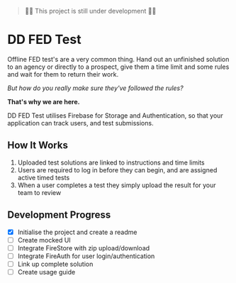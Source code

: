 >🚨🚨 This project is still under development 🚨🚨

# DD FED Test

Offline FED test's are a very common thing. Hand out an unfinished solution to an agency or directly to a prospect, give them a time limit and some rules and wait for them to return their work.

*But how do you really make sure they've followed the rules?*

**That's why we are here.** 

DD FED Test utilises Firebase for Storage and Authentication, so that your application can track users, and test submissions.

## How It Works

1. Uploaded test solutions are linked to instructions and time limits
2. Users are required to log in before they can begin, and are assigned active timed tests
3. When a user completes a test they simply upload the result for your team to review

## Development Progress

- [x] Initialise the project and create a readme
- [ ] Create mocked UI
- [ ] Integrate FireStore with zip upload/download
- [ ] Integrate FireAuth for user login/authentication
- [ ] Link up complete solution
- [ ] Create usage guide
